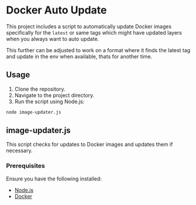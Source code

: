 # Docker Auto Update

This project includes a script to automatically update Docker images specifically for the `latest` or same tags which might have updated layers when you always want to auto update.

This further can be adjusted to work on a format where it finds the latest tag and update in the env when available, thats for another time.

## Usage

1. Clone the repository.
2. Navigate to the project directory.
3. Run the script using Node.js:

```bash
node image-updater.js
```

## image-updater.js

This script checks for updates to Docker images and updates them if necessary.
### Prerequisites

Ensure you have the following installed:

- [Node.js](https://nodejs.org/)
- [Docker](https://www.docker.com/)

